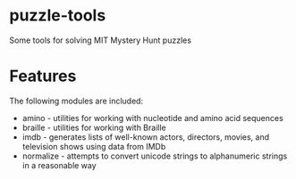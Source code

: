 puzzle-tools
============

Some tools for solving MIT Mystery Hunt puzzles

Features
========
The following modules are included:
* amino - utilities for working with nucleotide and amino acid sequences
* braille - utilities for working with Braille
* imdb - generates lists of well-known actors, directors, movies, and television shows using data from IMDb
* normalize - attempts to convert unicode strings to alphanumeric strings in a reasonable way
